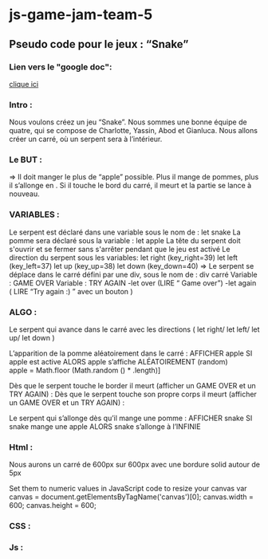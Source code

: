 # js-game-jam-team-5

## Pseudo code pour le jeux : “Snake”

### Lien vers le "google doc":

[clique ici](https://docs.google.com/document/d/1OOFUzai2R5E7NC_kkiuuTTM4kHixjCN_GSlzlFvnIlM/edit?userstoinvite=lolabuquet%40gmail.com&ts=5f86bd46&actionButton=1)

### Intro : 

Nous voulons créez un jeu “Snake”.
Nous sommes une bonne équipe de quatre, qui se compose de Charlotte, Yassin, Abod et Gianluca.
Nous allons créer un carré, où un serpent sera à l’intérieur. 

### Le BUT :

=> Il doit manger le plus de “apple” possible. Plus il mange de pommes, plus il s’allonge en <height>.  Si il touche le bord du carré, il meurt et la partie se lance à nouveau.

### VARIABLES :

Le serpent est déclaré dans une variable sous le nom de : let snake
La pomme sera déclaré sous la variable : let apple
La tête du serpent doit s'ouvrir et se fermer sans s'arrêter pendant que le jeu est activé
Le direction du serpent sous les variables: 
let right (key_right=39)
let left (key_left=37)
let up (key_up=38)
let down (key_down=40)
=> Le serpent se déplace dans le carré défini par une div, sous le nom de : div carré
Variable : GAME OVER
Variable : TRY AGAIN 
-let over (LIRE “ Game over”)
-let again ( LIRE “Try again :) ” avec un bouton )


### ALGO :

Le serpent qui avance dans le carré avec les directions ( let right/ let left/ let up/ let down )

L’apparition de la pomme aléatoirement dans le carré : AFFICHER apple SI apple est active ALORS apple s’affiche ALÉATOIREMENT (random)  
apple = Math.floor (Math.random () * .length)]

Dès que le serpent touche le border il meurt (afficher un GAME OVER et un TRY AGAIN) : 
Dès que le serpent touche son propre corps il meurt (afficher un GAME OVER et un TRY AGAIN) :

Le serpent qui s’allonge dès qu’il mange une pomme :  AFFICHER snake SI snake mange une apple ALORS snake s’allonge à l’INFINIE 


### Html :

Nous aurons un carré de 600px sur 600px avec une bordure solid autour de 5px
<canvas id="canvas" width="600" height="600"></canvas>

Set them to numeric values in JavaScript code to resize your canvas
var canvas = document.getElementsByTagName('canvas')[0]; 
canvas.width = 600;
canvas.height = 600;


### CSS : 

### Js :   

